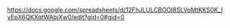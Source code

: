 https://docs.google.com/spreadsheets/d/12FhJLULCBOOI8SLVoMtKKS0K_IyEpX6QKXqtWAbjXw0/edit?gid=0#gid=0
